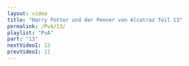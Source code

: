 ```yaml
---
layout: video
title: "Harry Potter und der Penner von Alcatraz Teil 13"
permalink: /PvA/13/
playlist: "PvA"
part: "13"
nextVideoI: 13
prevVideoI: 11
---
```

